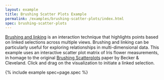 ```yaml
---
layout: example
title: Brushing Scatter Plots Example
permalink: /examples/brushing-scatter-plots/index.html
spec: brushing-scatter-plots
---
```


[Brushing and linking](https://en.wikipedia.org/wiki/Brushing_and_linking) is an interaction technique that highlights points based on linked selections across multiple views. Brushing and linking can be particularly useful for exploring relationships in multi-dimensional data. This example uses an interactive scatter plot matrix of Iris flower measurements, in homage to the original [Brushing Scatterplots](https://www.jstor.org/stable/1269768) paper by Becker &amp; Cleveland. Click and drag on the visualization to initiate a linked selection.

{% include example spec=page.spec %}

